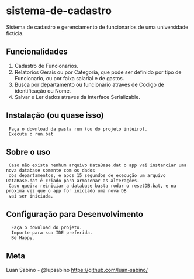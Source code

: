 # sistema-de-cadastro
Sistema de cadastro e gerenciamento de funcionarios de uma universidade fictícia.

## Funcionalidades
1. Cadastro de Funcionarios.
2. Relatorios Gerais ou por Categoria, que pode ser definido por tipo de Funcionario, ou por faixa salarial e de gastos.
3. Busca por departamento ou funcionario atraves de Codigo de identificação ou Nome.
4. Salvar e Ler dados atraves da interface Serializable.

## Instalação (ou quase isso)
```
 Faça o download da pasta run (ou do projeto inteiro).
 Execute o run.bat
```  

## Sobre o uso
```
 Caso não exista nenhum arquivo DataBase.dat o app vai instanciar uma nova database somente com os dados 
 dos departamentos, e apos 15 segundos de execução um arquivo DataBase.dat é criado para armazenar as alterações.
 Caso queira reiniciar a database basta rodar o resetDB.bat, e na proxima vez que o app for iniciado uma nova DB 
 vai ser iniciada.
```


## Configuração para Desenvolvimento
```
  Faça o download do projeto.
  Importe para sua IDE preferida.
  Be Happy.
```

## Meta
Luan Sabino - @lupsabino
https://github.com/luan-sabino/

